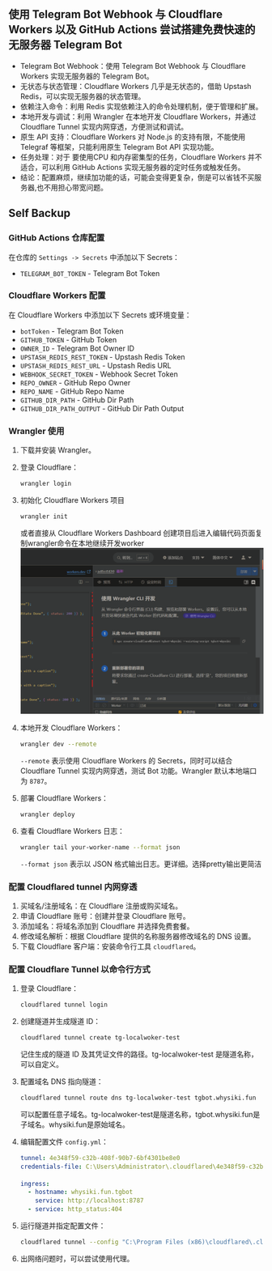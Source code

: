 ## 使用 Telegram Bot Webhook 与 Cloudflare Workers 以及 GitHub Actions 尝试搭建免费快速的无服务器 Telegram Bot

- Telegram Bot Webhook：使用 Telegram Bot Webhook 与 Cloudflare Workers 实现无服务器的 Telegram Bot。
- 无状态与状态管理：Cloudflare Workers 几乎是无状态的，借助 Upstash Redis，可以实现无服务器的状态管理。
- 依赖注入命令：利用 Redis 实现依赖注入的命令处理机制，便于管理和扩展。
- 本地开发与调试：利用 Wrangler 在本地开发 Cloudflare Workers，并通过 Cloudflare Tunnel 实现内网穿透，方便测试和调试。
- 原生 API 支持：Cloudflare Workers 对 Node.js 的支持有限，不能使用 Telegraf 等框架，只能利用原生 Telegram Bot API 实现功能。
- 任务处理：对于 要使用CPU 和内存密集型的任务，Cloudflare Workers 并不适合，可以利用 GitHub Actions 实现无服务器的定时任务或触发任务。
- 结论：配置麻烦，继续加功能的话，可能会变得更复杂，倒是可以省钱不买服务器,也不用担心带宽问题。


## Self Backup

### GitHub Actions 仓库配置

在仓库的 `Settings -> Secrets` 中添加以下 Secrets：

- `TELEGRAM_BOT_TOKEN` - Telegram Bot Token

### Cloudflare Workers 配置

在 Cloudflare Workers 中添加以下 Secrets 或环境变量：

- `botToken` - Telegram Bot Token
- `GITHUB_TOKEN` - GitHub Token
- `OWNER_ID` - Telegram Bot Owner ID
- `UPSTASH_REDIS_REST_TOKEN` - Upstash Redis Token
- `UPSTASH_REDIS_REST_URL` - Upstash Redis URL
- `WEBHOOK_SECRET_TOKEN` - Webhook Secret Token
- `REPO_OWNER` - GitHub Repo Owner
- `REPO_NAME` - GitHub Repo Name
- `GITHUB_DIR_PATH` - GitHub Dir Path
- `GITHUB_DIR_PATH_OUTPUT` - GitHub Dir Path Output

### Wrangler 使用

1. 下载并安装 Wrangler。
2. 登录 Cloudflare：
   ```bash
   wrangler login
   ```
3. 初始化 Cloudflare Workers 项目 
   ```bash
   wrangler init
   ```
    或者直接从 Cloudflare Workers Dashboard 创建项目后进入编辑代码页面复制wrangler命令在本地继续开发worker
    ![alt text](images/README/image.png)
4. 本地开发 Cloudflare Workers：
   ```bash
   wrangler dev --remote
   ```
   `--remote` 表示使用 Cloudflare Workers 的 Secrets，同时可以结合 Cloudflare Tunnel 实现内网穿透，测试 Bot 功能。Wrangler 默认本地端口为 `8787`。
5. 部署 Cloudflare Workers：
   ```bash
   wrangler deploy
   ```

6. 查看 Cloudflare Workers 日志：
   ```bash
   wrangler tail your-worker-name --format json
   ```
   `--format json` 表示以 JSON 格式输出日志。更详细。选择pretty输出更简洁

### 配置 Cloudflared tunnel 内网穿透

1. 买域名/注册域名：在 Cloudflare 注册或购买域名。
2. 申请 Cloudflare 账号：创建并登录 Cloudflare 账号。
3. 添加域名：将域名添加到 Cloudflare 并选择免费套餐。
4. 修改域名解析：根据 Cloudflare 提供的名称服务器修改域名的 DNS 设置。
5. 下载 Cloudflare 客户端：安装命令行工具 `cloudflared`。

### 配置 Cloudflare Tunnel 以命令行方式

1. 登录 Cloudflare：
   ```bash
   cloudflared tunnel login
   ```
2. 创建隧道并生成隧道 ID：
   ```bash
   cloudflared tunnel create tg-localwoker-test
   ```
   记住生成的隧道 ID 及其凭证文件的路径。tg-localwoker-test 是隧道名称，可以自定义。

3. 配置域名 DNS 指向隧道：
   ```bash
   cloudflared tunnel route dns tg-localwoker-test tgbot.whysiki.fun
   ```
   可以配置任意子域名。tg-localwoker-test是隧道名称，tgbot.whysiki.fun是子域名。whysiki.fun是原始域名。

4. 编辑配置文件 `config.yml`：
   ```yaml
   tunnel: 4e348f59-c32b-408f-90b7-6bf4301be8e0
   credentials-file: C:\Users\Administrator\.cloudflared\4e348f59-c32b-408f-90b7-6bf4301be8e0.json

   ingress:
     - hostname: whysiki.fun.tgbot
       service: http://localhost:8787
     - service: http_status:404
   ```

5. 运行隧道并指定配置文件：
   ```bash
   cloudflared tunnel --config "C:\Program Files (x86)\cloudflared\.cloudflared\config.yml" run [4e348f59-c32b-408f-90b7-6bf4301be8e0]
   ```
6. 出网络问题时，可以尝试使用代理。
